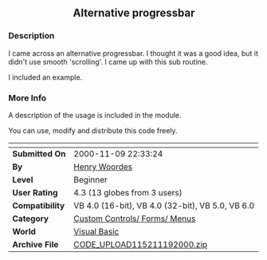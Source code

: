 ﻿<div align="center">

## Alternative progressbar


</div>

### Description

I came across an alternative progressbar. I thought it was a good idea, but it didn't use smooth 'scrolling'. I came up with this sub routine.

I included an example.
 
### More Info
 
A description of the usage is included in the module.

You can use, modify and distribute this code freely.


<span>             |<span>
---                |---
**Submitted On**   |2000-11-09 22:33:24
**By**             |[Henry Woordes](https://github.com/Planet-Source-Code/PSCIndex/blob/master/ByAuthor/henry-woordes.md)
**Level**          |Beginner
**User Rating**    |4.3 (13 globes from 3 users)
**Compatibility**  |VB 4\.0 \(16\-bit\), VB 4\.0 \(32\-bit\), VB 5\.0, VB 6\.0
**Category**       |[Custom Controls/ Forms/  Menus](https://github.com/Planet-Source-Code/PSCIndex/blob/master/ByCategory/custom-controls-forms-menus__1-4.md)
**World**          |[Visual Basic](https://github.com/Planet-Source-Code/PSCIndex/blob/master/ByWorld/visual-basic.md)
**Archive File**   |[CODE\_UPLOAD115211192000\.zip](https://github.com/Planet-Source-Code/henry-woordes-alternative-progressbar__1-12672/archive/master.zip)








